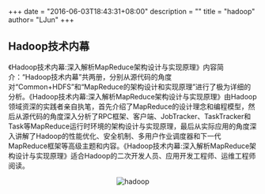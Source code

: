 +++
date = "2016-06-03T18:43:31+08:00"
description = ""
title = "hadoop"
author= "LJun"
+++

## Hadoop技术内幕

《Hadoop技术内幕:深入解析MapReduce架构设计与实现原理》内容简介：“Hadoop技术内幕”共两册，分别从源代码的角度对“Common+HDFS”和“MapReduce的架构设计和实现原理”进行了极为详细的分析。《Hadoop技术内幕:深入解析MapReduce架构设计与实现原理》由Hadoop领域资深的实践者亲自执笔，首先介绍了MapReduce的设计理念和编程模型，然后从源代码的角度深入分析了RPC框架、客户端、JobTracker、TaskTracker和Task等MapReduce运行时环境的架构设计与实现原理，最后从实际应用的角度深入讲解了Hadoop的性能优化、安全机制、多用户作业调度器和下一代MapReduce框架等高级主题和内容。《Hadoop技术内幕:深入解析MapReduce架构设计与实现原理》适合Hadoop的二次开发人员、应用开发工程师、运维工程师阅读。

<div style="width: 200px; text-align:center; margin:0px auto;">
    <img src="/images/hadoop.jpg" alt="hadoop" />
</div>
